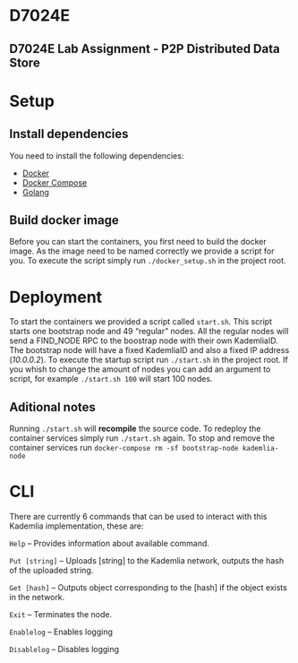 # D7024E
## D7024E Lab Assignment - P2P Distributed Data Store

# Setup
## Install dependencies
You need to install the following dependencies:
- [Docker](https://www.docker.com/)
- [Docker Compose](https://docs.docker.com/compose/)
- [Golang](https://golang.org/)

## Build docker image
Before you can start the containers, you first need to build the docker image. As the image need to be named correctly we provide a script for you.
To execute the script simply run `./docker_setup.sh` in the project root.


# Deployment
To start the containers we provided a script called `start.sh`. This script starts one bootstrap node and 49 “regular” nodes. All the regular nodes will send a FIND_NODE RPC to the boostrap node with their own KademliaID. The bootstrap node will have a fixed KademliaID and also a fixed IP address (*10.0.0.2*).
To execute the startup script run `./start.sh` in the project root. 
If you whish to change the amount of nodes you can add an argument to script, for example `./start.sh 100` will start 100 nodes. 


## Aditional notes
Running `./start.sh` will **recompile** the source code. To redeploy the container services simply run `./start.sh` again. To stop and remove the container services run `docker-compose rm -sf bootstrap-node kademlia-node`

# CLI

There are currently 6 commands that can be used to interact with this Kademlia implementation, these are:

`Help` – Provides information about available command.

`Put [string]` – Uploads [string] to the Kademlia network, outputs the hash of the uploaded string.

`Get [hash]` – Outputs object corresponding to the [hash] if the object exists in the network.

`Exit` – Terminates the node.

`Enablelog` – Enables logging

`Disablelog` – Disables logging
